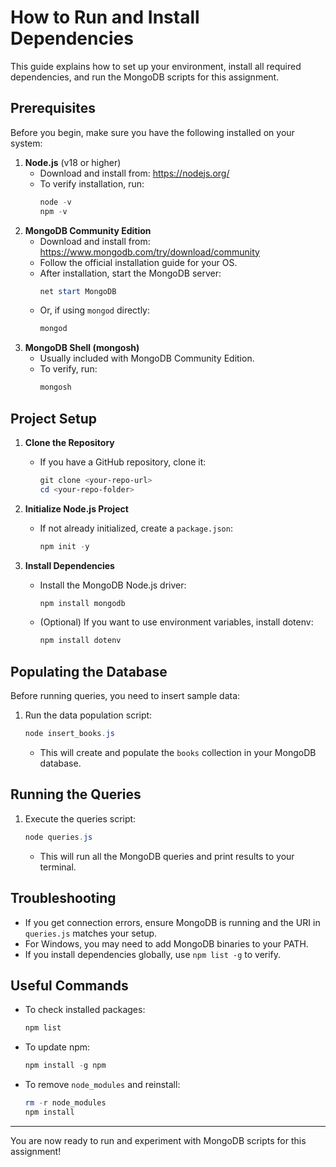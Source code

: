 
# How to Run and Install Dependencies

This guide explains how to set up your environment, install all required dependencies, and run the MongoDB scripts for this assignment.

## Prerequisites

Before you begin, make sure you have the following installed on your system:

1. **Node.js** (v18 or higher)
    - Download and install from: https://nodejs.org/
    - To verify installation, run:
       ```powershell
       node -v
       npm -v
       ```
2. **MongoDB Community Edition**
    - Download and install from: https://www.mongodb.com/try/download/community
    - Follow the official installation guide for your OS.
    - After installation, start the MongoDB server:
       ```powershell
       net start MongoDB
       ```
    - Or, if using `mongod` directly:
       ```powershell
       mongod
       ```
3. **MongoDB Shell (mongosh)**
    - Usually included with MongoDB Community Edition.
    - To verify, run:
       ```powershell
       mongosh
       ```

## Project Setup

1. **Clone the Repository**
    - If you have a GitHub repository, clone it:
       ```powershell
       git clone <your-repo-url>
       cd <your-repo-folder>
       ```

2. **Initialize Node.js Project**
    - If not already initialized, create a `package.json`:
       ```powershell
       npm init -y
       ```

3. **Install Dependencies**
    - Install the MongoDB Node.js driver:
       ```powershell
       npm install mongodb
       ```
    - (Optional) If you want to use environment variables, install dotenv:
       ```powershell
       npm install dotenv
       ```

## Populating the Database

Before running queries, you need to insert sample data:

1. Run the data population script:
    ```powershell
    node insert_books.js
    ```
    - This will create and populate the `books` collection in your MongoDB database.

## Running the Queries

1. Execute the queries script:
    ```powershell
    node queries.js
    ```
    - This will run all the MongoDB queries and print results to your terminal.

## Troubleshooting

- If you get connection errors, ensure MongoDB is running and the URI in `queries.js` matches your setup.
- For Windows, you may need to add MongoDB binaries to your PATH.
- If you install dependencies globally, use `npm list -g` to verify.

## Useful Commands

- To check installed packages:
   ```powershell
   npm list
   ```
- To update npm:
   ```powershell
   npm install -g npm
   ```
- To remove `node_modules` and reinstall:
   ```powershell
   rm -r node_modules
   npm install
   ```

---

You are now ready to run and experiment with MongoDB scripts for this assignment!
